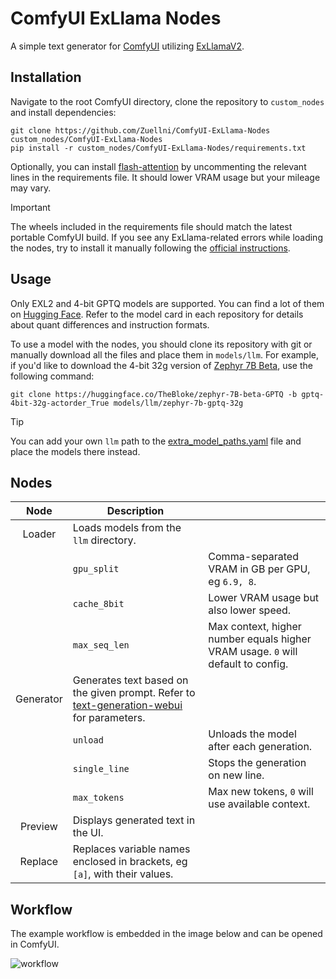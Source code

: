 # ComfyUI ExLlama Nodes
A simple text generator for [ComfyUI](https://github.com/comfyanonymous/ComfyUI) utilizing [ExLlamaV2](https://github.com/turboderp/exllamav2).

## Installation
Navigate to the root ComfyUI directory, clone the repository to `custom_nodes` and install dependencies:
```
git clone https://github.com/Zuellni/ComfyUI-ExLlama-Nodes custom_nodes/ComfyUI-ExLlama-Nodes
pip install -r custom_nodes/ComfyUI-ExLlama-Nodes/requirements.txt
```
Optionally, you can install [flash-attention](https://github.com/Dao-AILab/flash-attention) by uncommenting the relevant lines in the requirements file. It should lower VRAM usage but your mileage may vary.
> [!IMPORTANT]
> The wheels included in the requirements file should match the latest portable ComfyUI build. If you see any ExLlama-related errors while loading the nodes, try to install it manually following the [official instructions](https://github.com/turboderp/exllamav2#installation).

## Usage
Only EXL2 and 4-bit GPTQ models are supported. You can find a lot of them on [Hugging Face](https://huggingface.co/TheBloke). Refer to the model card in each repository for details about quant differences and instruction formats.

To use a model with the nodes, you should clone its repository with git or manually download all the files and place them in `models/llm`. For example, if you'd like to download the 4-bit 32g version of [Zephyr 7B Beta](https://huggingface.co/TheBloke/zephyr-7B-beta-GPTQ), use the following command:
```
git clone https://huggingface.co/TheBloke/zephyr-7B-beta-GPTQ -b gptq-4bit-32g-actorder_True models/llm/zephyr-7b-gptq-32g
```
> [!TIP]
> You can add your own `llm` path to the [extra_model_paths.yaml](https://github.com/comfyanonymous/ComfyUI/blob/master/extra_model_paths.yaml.example) file and place the models there instead.

## Nodes
| Node | Description |  |
|:---:|---|---|
| Loader | Loads models from the `llm` directory. |  |
|  | `gpu_split` | Comma-separated VRAM in GB per GPU, eg `6.9, 8`. |
|  | `cache_8bit` | Lower VRAM usage but also lower speed. |
|  | `max_seq_len` | Max context, higher number equals higher VRAM usage. `0` will default to config. |
| Generator | Generates text based on the given prompt. Refer to [text-generation-webui](https://github.com/oobabooga/text-generation-webui/wiki/03-%E2%80%90-Parameters-Tab#parameters-description) for parameters. |  |
|  | `unload` | Unloads the model after each generation. |
|  | `single_line` | Stops the generation on new line. |
|  | `max_tokens` | Max new tokens, `0` will use available context. |
| Preview | Displays generated text in the UI. |  |
| Replace | Replaces variable names enclosed in brackets, eg `[a]`, with their values. |  |

## Workflow
The example workflow is embedded in the image below and can be opened in ComfyUI.

![workflow](https://github.com/Zuellni/ComfyUI-ExLlama-Nodes/assets/123005779/cb20b040-9856-4dab-aed0-4b318bc2d805)
